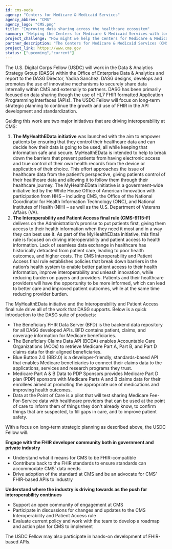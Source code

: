 ```yaml
---
id: cms-oeda
agency: "Centers for Medicare & Medicaid Services"
agency_abbrev: "CMS"
agency_logo: "CMS.png"
title: "Improving data sharing across the healthcare ecosystem"
summary: "Helping the Centers for Medicare & Medicaid Services with long-term strategic planning, including support for the continued growth and use of FHIR (Fast Healthcare Interoperability Resources) in API development and standardization."
project_challenge: "How might we help the Centers for Medicare & Medicaid Services modernize their technology so that they can share data across the healthcare ecosystem to support patient-centered, data-driven decision making and innovative research?"
partner_description: "The Centers for Medicare & Medicaid Services (CMS) is the agency within the U.S. Department of Health and Human Services (HHS) that administers the nation’s major healthcare programs. The CMS oversees programs including Medicare, Medicaid, the Children's Health Insurance Program (CHIP), and the state and federal health insurance marketplaces."
project_link: https://www.cms.gov
status: ["upcoming","current"]
---
```


The U.S. Digital Corps Fellow (USDC) will work in the Data & Analytics Strategy Group (DASG) within the Office of Enterprise Data & Analytics and report to the DASG Director, Yadira Sanchez. DASG designs, develops and promotes the use of innovative mechanisms to securely share data internally within CMS and externally to partners. DASG has been primarily focused on data sharing though the use of HL7 FHIR formatted Application Programming Interfaces (APIs). The USDC Fellow will focus on long-term strategic planning to continue the growth and use of FHIR in the API development and standardization.

Guiding this work are two major initiatives that are driving interoperability at CMS:


<ol>
<li><strong>The MyHealthEData initiative</strong> was launched with the aim to empower patients by ensuring that they control their healthcare data and can decide how their data is going to be used, all while keeping that information safe and secure. MyHealthEData is intended to help to break down the barriers that prevent patients from having electronic access and true control of their own health records from the device or application of their choice. This effort approaches the issue of healthcare data from the patient’s perspective, giving patients control of their healthcare data and allowing it to follow them through their healthcare journey. The MyHealthEData initiative is a government-wide initiative led by the White House Office of American Innovation with participation from HHS – including CMS, the Office of the National Coordinator for Health Information Technology (ONC), and National Institutes of Health (NIH) – as well as the U.S. Department of Veterans Affairs (VA). </li>
<li><strong>The Interoperability and Patient Access final rule (CMS-9115-F)</strong> delivers on the Administration’s promise to put patients first, giving them access to their health information when they need it most and in a way they can best use it. As part of the MyHealthEData initiative, this final rule is focused on driving interoperability and patient access to health information. Lack of seamless data exchange in healthcare has historically detracted from patient care, leading to poor health outcomes, and higher costs. The CMS Interoperability and Patient Access final rule establishes policies that break down barriers in the nation’s health system to enable better patient access to their health information, improve interoperability and unleash innovation, while reducing burden on payers and providers. Patients and their healthcare providers will have the opportunity to be more informed, which can lead to better care and improved patient outcomes, while at the same time reducing provider burden.</li>
</ol>

The MyHealthEData initiative and the Interoperability and Patient Access final rule drive all of the work that DASG supports. Below is a quick introduction to the DASG suite of products:
<ul>
<li>The Beneficiary FHIR Data Server (BFD) is the backend data repository for all DASG developed APIs. BFD contains patient, claims, and coverage information for Medicare beneficiaries.</li>
<li>The Beneficiary Claims Data API (BCDA)  enables Accountable Care Organizations (ACOs) to retrieve Medicare Part A, Part B, and Part D claims data for their aligned beneficiaries.</li>
<li>Blue Button 2.0 (BB2.0) is a developer-friendly, standards-based API that enables Medicare beneficiaries to connect their claims data to the applications, services and research programs they trust.</li>
<li>Medicare Part A & B Data to PDP Sponsors provides Medicare Part D plan (PDP) sponsors with Medicare Parts A and B claims data for their enrollees aimed at promoting the appropriate use of medications and improving health outcomes.</li>
<li>Data at the Point of Care is a pilot that will test sharing Medicare Fee-For-Service data with healthcare providers that can be used at the point of care to inform them of things they don't already know, to confirm things that are suspected, to fill gaps in care, and to improve patient safety.</li>
</ul>

With a focus on long-term strategic planning as described above, the USDC Fellow will:

<strong>Engage with the FHIR developer community both in government and private industry</strong>
<ul>
  <li>Understand what it means for CMS to be FHIR-compatible</li>
  <li>Contribute back to the FHIR standards to ensure standards can accommodate CMS’ data needs</li>
  <li>Drive adoption of the standard at CMS and be an advocate for CMS’ FHIR-based APIs to industry</li>
</ul>

<strong>Understand where the industry is driving towards as the push for interoperability continues</strong>
<ul>
  <li>Support an open community of engagement at CMS</li>
  <li>Participate in discussions for changes and updates to the CMS Interoperability and Patient Access rule</li>
  <li>Evaluate current policy and work with the team to develop a roadmap and action plan for CMS to implement</li>
</ul>

The USDC Fellow may also participate in hands-on development of FHIR-based APIs.
